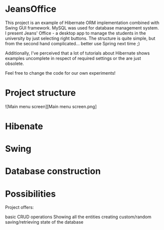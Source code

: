 # JeansOffice


This project is an example of Hibernate ORM implementation combined
with Swing GUI framework. MySQL was used for database management system.
I present Jeans' Office - a desktop app to manage the students in the university 
by just selecting right buttons. The structure is quite simple, but from the second
hand complicated... better use Spring next time ;)

Additionally, I've perceived that a lot of tutorials about Hibernate 
shows examples uncomplete in respect of required settings 
or the are just obsolete. 

Feel free to change the code for our own experiments!

# Project structure 

![Main menu screen][Main menu screen.png]
# Hibenate


# Swing

# Database construction

# Possibilities

Project offers:

  basic CRUD operations
    Showing all the entities
    creating custom/random 
  saving/retrieving state of the database
  
